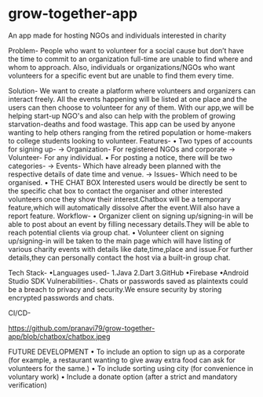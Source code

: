 # grow-together-app
An app made for hosting NGOs and individuals interested in charity

Problem-
People who want to volunteer for a social cause but don’t have the time to commit to an organization full-time are unable to find where and whom to approach. 
Also, individuals or organizations/NGOs who want volunteers for a specific event but are unable to find them every time.

Solution-
We want to create a platform where volunteers and organizers can interact freely. All the events happening will be listed at one place and the users can then choose to volunteer for any of them. With our app,we will be helping start-up NGO's and also can help with the problem of growing starvation-deaths and food wastage.
This app can be used by anyone wanting to help others ranging from the retired population or home-makers to college students looking to volunteer.
Features-
    • Two types of accounts for signing up-
        → Organization- For registered NGOs and corporate
        → Volunteer- For any individual.
    • For posting a notice, there will be two categories-
        → Events- Which have already been planned with the respective details of date time and venue.
        → Issues- Which need to be organised.
    • THE CHAT BOX
        Interested users would be directly be sent to the specific chat box to contact the organiser and other interested volunteers once they show their interest.Chatbox will be a temporary feature,which will automatically dissolve after the event.Will also have a report feature.
  Workflow-
     • Organizer client on signing up/signing-in will be able to post about an event by filling necessary details.They will be able to reach potential clients via group chat.
     • Volunteer client on signing up/signing-in will be taken to the main page which will have listing of various charity events with details like date,time,place and issue.For further details,they can personally contact the host via a built-in group chat.
        
Tech Stack-
    •Languages used-
        1.Java
        2.Dart
        3.GitHub
    •Firebase
    •Android Studio SDK
Vulnerabilities-.
  Chats or passwords saved as plaintexts could be a breach to privacy and security.We ensure security by storing encrypted passwords and chats.
   
CI/CD-

https://github.com/pranavi79/grow-together-app/blob/chatbox/chatbox.jpeg
    
FUTURE DEVELOPMENT
    • To include an option to sign up as a corporate (for example, a restaurant wanting to give away extra food can ask for volunteers for the same.)
    • To include sorting using city (for convenience in voluntary work)
    • Include a donate option (after a strict and mandatory verification)
